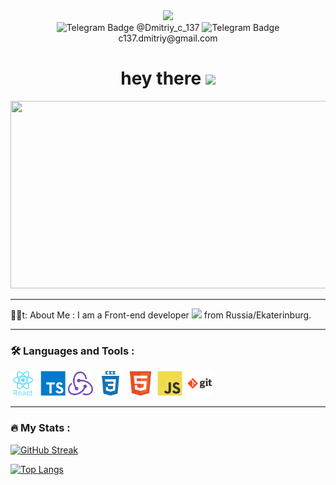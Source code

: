 <div id="header" align="center">
  <img src="https://media.giphy.com/media/M9gbBd9nbDrOTu1Mqx/giphy.gif" width="100"/>
  <div id="badges">
  <img width="30px" src="https://cdn-icons-png.flaticon.com/512/87/87413.png?w=740&t=st=1658993294~exp=1658993894~hmac=0d3bdb667bf5bc6e78b000cd2b63c7ab06befb6e74dc857ee6fb27f31c4d5af4" alt="Telegram Badge"/> @Dmitriy_c_137
    <img width="30px" src="https://cdn-icons-png.flaticon.com/512/3690/3690706.png" alt="Telegram Badge"/> c137.dmitriy@gmail.com
  </div>
  <h1>
  hey there
  <img src="https://media.giphy.com/media/hvRJCLFzcasrR4ia7z/giphy.gif" width="30px"/>
</h1>
</div>

<div align="center">
  <img src="https://media.giphy.com/media/qgQUggAC3Pfv687qPC/giphy.gif" width="600" height="300"/>
</div>

---

 :man_technologist:t: About Me :
I am a Front-end developer <img src="https://media.giphy.com/media/WUlplcMpOCEmTGBtBW/giphy.gif" width="30"> from Russia/Ekaterinburg.

---

### :hammer_and_wrench: Languages and Tools :
<div>
  <img src="https://github.com/devicons/devicon/blob/master/icons/react/react-original-wordmark.svg" title="React" alt="React" width="40" height="40"/>&nbsp;
  <img src="https://github.com/devicons/devicon/blob/master/icons/typescript/typescript-plain.svg" title="Git" **alt="Git" width="40" height="40"/>
  <img src="https://github.com/devicons/devicon/blob/master/icons/redux/redux-original.svg" title="Redux" alt="Redux " width="40" height="40"/>&nbsp;
  <img src="https://github.com/devicons/devicon/blob/master/icons/css3/css3-plain-wordmark.svg"  title="CSS3" alt="CSS" width="40" height="40"/>&nbsp;
  <img src="https://github.com/devicons/devicon/blob/master/icons/html5/html5-original.svg" title="HTML5" alt="HTML" width="40" height="40"/>&nbsp;
  <img src="https://github.com/devicons/devicon/blob/master/icons/javascript/javascript-original.svg" title="JavaScript" alt="JavaScript" width="40" height="40"/>&nbsp;
  <img src="https://github.com/devicons/devicon/blob/master/icons/git/git-original-wordmark.svg" title="Git" **alt="Git" width="40" height="40"/>

</div>

---

### :fire: My Stats :

[![GitHub Streak](http://github-readme-streak-stats.herokuapp.com?user=DmitriyAfa&theme=dark)](https://git.io/streak-stats)

[![Top Langs](https://github-readme-stats.vercel.app/api/top-langs/?username=DmitriyAfa&layout=compact&theme=vision-friendly-dark)](https://github.com/anuraghazra/github-readme-stats)
